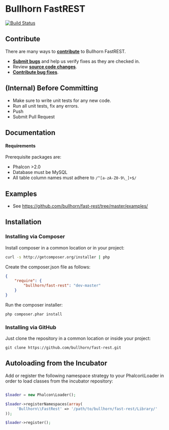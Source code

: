# Bullhorn FastREST

[![Build Status](https://travis-ci.org/bullhorn/fast-rest.svg)](https://travis-ci.org/bullhorn/fast-rest)

## Contribute

There are many ways to **[contribute](https://github.com/bullhorn/career-portal/blob/master/CONTRIBUTING.md)** to Bullhorn FastREST.
* **[Submit bugs](https://github.com/bullhorn/fast-rest/issues)** and help us verify fixes as they are checked in.
* Review **[source code changes](https://github.com/bullhorn/fast-rest/pulls)**.
* **[Contribute bug fixes](https://github.com/bullhorn/fast-rest/master/CONTRIBUTING.MD)**.

## (Internal) Before Committing
* Make sure to write unit tests for any new code.
* Run all unit tests, fix any errors.
* Push
* Submit Pull Request

## Documentation
#### Requirements
Prerequisite packages are:
 * Phalcon >2.0
 * Database must be MySQL
 * All table column names must adhere to ```/^[a-zA-Z0-9\_]+$/```


## Examples

 * See https://github.com/bullhorn/fast-rest/tree/master/examples/

## Installation

### Installing via Composer

Install composer in a common location or in your project:

```bash
curl -s http://getcomposer.org/installer | php
```

Create the composer.json file as follows:

```json
{
    "require": {
        "bullhorn/fast-rest": "dev-master"
    }
}
```

Run the composer installer:

```bash
php composer.phar install
```

### Installing via GitHub

Just clone the repository in a common location or inside your project:

```
git clone https://github.com/bullhorn/fast-rest.git
```


## Autoloading from the Incubator

Add or register the following namespace strategy to your Phalcon\Loader in order
to load classes from the incubator repository:

```php

$loader = new Phalcon\Loader();

$loader->registerNamespaces(array(
     'Bullhorn\\FastRest' => '/path/to/bullhorn/fast-rest/Library/'
));

$loader->register();
```